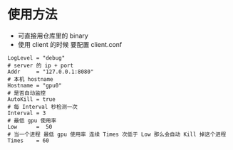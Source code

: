 # 使用方法



+ 可直接用仓库里的  binary
+ 使用 client 的时候 要配置 client.conf

```
LogLevel = "debug"
# server 的 ip + port
Addr     = "127.0.0.1:8080"
# 本机 hostname
Hostname = "gpu0"
# 是否自动监控
AutoKill = true
# 每 Interval 秒检测一次
Interval = 3
# 最低 gpu 使用率  
Low      =  50
# 当一个进程 最低 gpu 使用率 连续 Times 次低于 Low 那么会自动 Kill 掉这个进程
Times    = 60
```

